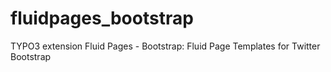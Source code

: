 fluidpages_bootstrap
====================

TYPO3 extension Fluid Pages - Bootstrap: Fluid Page Templates for Twitter Bootstrap